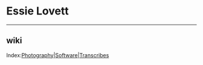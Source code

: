 <div class="block pad">

# Essie Lovett
---

## wiki
Index:[Photography](wiki/photography.html)|[Software](/wiki/#e)|[Transcribes](wiki/transcribes.html)

</div>

